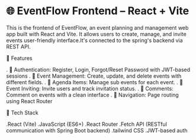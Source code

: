 # 🌐 EventFlow Frontend – React + Vite
This is the frontend of EventFlow, an event planning and management web app built with React and Vite. It allows users to create, manage, and invite events user-friendly interface.It's connected to the spring's backend via REST API.

🔑 Features

. 🔐 Authentication: Register, Login, Forgot/Reset Password with JWT-based sessions
. 📅 Event Management: Create, update, and delete events with different fields.
. 🧾 Agenda Items: Manage sub events for each event.
. 👥 Event Inviting: Invite users and track invitation status.
. 💬 Comments: Comment on events with a clean interface
. 📍 Navigation: Page routing using React Router

🧩 Tech Stack

.React (Vite)
.JavaScript (ES6+)
.React Router
.Fetch API (RESTful communication with Spring Boot backend)
.tailwind CSS 
.JWT-based auth
